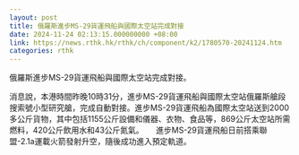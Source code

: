 ```yaml
---
layout: post
title: 俄羅斯進步MS-29貨運飛船與國際太空站完成對接
date: 2024-11-24 02:13:15.000000000 +08:00
link: https://news.rthk.hk/rthk/ch/component/k2/1780570-20241124.htm
categories: rthk
---
```


俄羅斯進步MS-29貨運飛船與國際太空站完成對接。

消息說，本港時間昨晚10時31分，進步MS-29貨運飛船與國際太空站俄羅斯艙段搜索號小型研究艙，完成自動對接。進步MS-29貨運飛船為國際太空站送到2000多公斤貨物，其中包括1155公斤設備和儀器、衣物、食品等，869公斤太空站所需燃料，420公斤飲用水和43公斤氮氣。
　
進步MS-29貨運飛船日前搭乘聯盟-2.1a運載火箭發射升空，隨後成功進入預定軌道。
